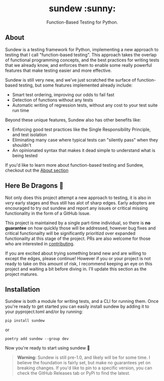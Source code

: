 <h1 align="center"> sundew :sunny: </h1>
<p align="center"> Function-Based Testing for Python. </p>

## About
Sundew is a testing framework for Python, implementing a new approach to testing that I call "function-based testing". This approach takes the overlap of functional programming concepts, and the best practices for writing tests that we already know, and enforces them to enable some really powerful features that make testing easier and more effective. 

Sundew is still very new, and we've just scratched the surface of function-based testing, but some features implemented already include:
- Smart test ordering, improving our odds to fail fast
- Detection of functions without any tests
- Automatic writing of regression tests, without any cost to your test suite run time 

Beyond these unique features, Sundew also has other benefits like:
- Enforcing good test practices like the Single Responsibility Principle, and test isolation
- Eliminating many case where typical tests can "silently pass" when they shouldn't
- An opinionated syntax that makes it dead simple to understand what is being tested

If you'd like to learn more about function-based testing and Sundew, checkout out the [About section](about.md)

## Here Be Dragons 🐉
Not only does this project attempt a new approach to testing, it is also in _very_ early stages and thus still has alot of sharp edges. Early adopters are encouraged to try out sundew and report any issues or critical missing functionality in the form of a GitHub Issue. 

This project is maintained by a single part-time individual, so there is **no guarantee** on how quickly those will be addressed, however bug fixes and critical functionailty will be significantly prioritizd over expanded functionailty at this stage of the project. PRs are also welcome for those who are interested in [contributing](CONTRIBUTING.md).

If you are excited about trying something brand new and are willing to except the edges, please continue! However if you or your project is not ready to take on this amount of risk, I recommend keeping an eye on this project and waiting a bit before diving in. I'll update this section as the project matures.

## Installation

Sundew is both a module for writing tests, and a CLI for running them. Once you're ready to get started you can easily install sundew by adding it to your pyproject.toml and/or by running:

```pip
pip install sundew
```
or
```poetry
poetry add sundew --group dev
```

Now you're ready to start using sundew :tada:

> **Warning:**
> Sundew is still pre-1.0, and likely will be for some time. I believe the foundation is fairly set, but make no guarantees yet on breaking changes. If you'd like to pin to a specific version, you can check the GitHub Releases tab or PyPi to find the latest. 
